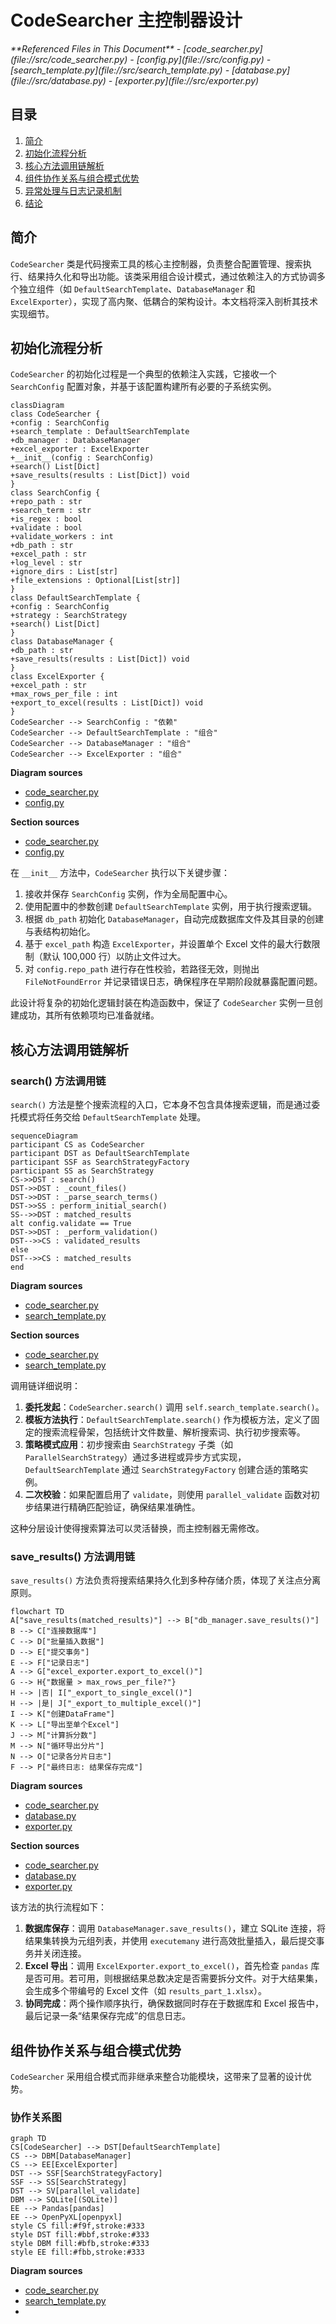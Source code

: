 # CodeSearcher 主控制器设计

<cite>
**Referenced Files in This Document**  
- [code_searcher.py](file://src/code_searcher.py)
- [config.py](file://src/config.py)
- [search_template.py](file://src/search_template.py)
- [database.py](file://src/database.py)
- [exporter.py](file://src/exporter.py)
</cite>

## 目录
1. [简介](#简介)
2. [初始化流程分析](#初始化流程分析)
3. [核心方法调用链解析](#核心方法调用链解析)
4. [组件协作关系与组合模式优势](#组件协作关系与组合模式优势)
5. [异常处理与日志记录机制](#异常处理与日志记录机制)
6. [结论](#结论)

## 简介

`CodeSearcher` 类是代码搜索工具的核心主控制器，负责整合配置管理、搜索执行、结果持久化和导出功能。该类采用组合设计模式，通过依赖注入的方式协调多个独立组件（如 `DefaultSearchTemplate`、`DatabaseManager` 和 `ExcelExporter`），实现了高内聚、低耦合的架构设计。本文档将深入剖析其技术实现细节。

## 初始化流程分析

`CodeSearcher` 的初始化过程是一个典型的依赖注入实践，它接收一个 `SearchConfig` 配置对象，并基于该配置构建所有必要的子系统实例。

```mermaid
classDiagram
class CodeSearcher {
+config : SearchConfig
+search_template : DefaultSearchTemplate
+db_manager : DatabaseManager
+excel_exporter : ExcelExporter
+__init__(config : SearchConfig)
+search() List[Dict]
+save_results(results : List[Dict]) void
}
class SearchConfig {
+repo_path : str
+search_term : str
+is_regex : bool
+validate : bool
+validate_workers : int
+db_path : str
+excel_path : str
+log_level : str
+ignore_dirs : List[str]
+file_extensions : Optional[List[str]]
}
class DefaultSearchTemplate {
+config : SearchConfig
+strategy : SearchStrategy
+search() List[Dict]
}
class DatabaseManager {
+db_path : str
+save_results(results : List[Dict]) void
}
class ExcelExporter {
+excel_path : str
+max_rows_per_file : int
+export_to_excel(results : List[Dict]) void
}
CodeSearcher --> SearchConfig : "依赖"
CodeSearcher --> DefaultSearchTemplate : "组合"
CodeSearcher --> DatabaseManager : "组合"
CodeSearcher --> ExcelExporter : "组合"
```

**Diagram sources**  
- [code_searcher.py](file://src/code_searcher.py#L21-L37)
- [config.py](file://src/config.py#L6-L18)

**Section sources**  
- [code_searcher.py](file://src/code_searcher.py#L18-L37)
- [config.py](file://src/config.py#L6-L18)

在 `__init__` 方法中，`CodeSearcher` 执行以下关键步骤：
1. 接收并保存 `SearchConfig` 实例，作为全局配置中心。
2. 使用配置中的参数创建 `DefaultSearchTemplate` 实例，用于执行搜索逻辑。
3. 根据 `db_path` 初始化 `DatabaseManager`，自动完成数据库文件及其目录的创建与表结构初始化。
4. 基于 `excel_path` 构造 `ExcelExporter`，并设置单个 Excel 文件的最大行数限制（默认 100,000 行）以防止文件过大。
5. 对 `config.repo_path` 进行存在性校验，若路径无效，则抛出 `FileNotFoundError` 并记录错误日志，确保程序在早期阶段就暴露配置问题。

此设计将复杂的初始化逻辑封装在构造函数中，保证了 `CodeSearcher` 实例一旦创建成功，其所有依赖项均已准备就绪。

## 核心方法调用链解析

### search() 方法调用链

`search()` 方法是整个搜索流程的入口，它本身不包含具体搜索逻辑，而是通过委托模式将任务交给 `DefaultSearchTemplate` 处理。

```mermaid
sequenceDiagram
participant CS as CodeSearcher
participant DST as DefaultSearchTemplate
participant SSF as SearchStrategyFactory
participant SS as SearchStrategy
CS->>DST : search()
DST->>DST : _count_files()
DST->>DST : _parse_search_terms()
DST->>SS : perform_initial_search()
SS-->>DST : matched_results
alt config.validate == True
DST->>DST : _perform_validation()
DST-->>CS : validated_results
else
DST-->>CS : matched_results
end
```

**Diagram sources**  
- [code_searcher.py](file://src/code_searcher.py#L39-L46)
- [search_template.py](file://src/search_template.py#L169-L189)

**Section sources**  
- [code_searcher.py](file://src/code_searcher.py#L39-L46)
- [search_template.py](file://src/search_template.py#L169-L189)

调用链详细说明：
1. **委托发起**：`CodeSearcher.search()` 调用 `self.search_template.search()`。
2. **模板方法执行**：`DefaultSearchTemplate.search()` 作为模板方法，定义了固定的搜索流程骨架，包括统计文件数量、解析搜索词、执行初步搜索等。
3. **策略模式应用**：初步搜索由 `SearchStrategy` 子类（如 `ParallelSearchStrategy`）通过多进程或异步方式实现，`DefaultSearchTemplate` 通过 `SearchStrategyFactory` 创建合适的策略实例。
4. **二次校验**：如果配置启用了 `validate`，则使用 `parallel_validate` 函数对初步结果进行精确匹配验证，确保结果准确性。

这种分层设计使得搜索算法可以灵活替换，而主控制器无需修改。

### save_results() 方法调用链

`save_results()` 方法负责将搜索结果持久化到多种存储介质，体现了关注点分离原则。

```mermaid
flowchart TD
A["save_results(matched_results)"] --> B["db_manager.save_results()"]
B --> C["连接数据库"]
C --> D["批量插入数据"]
D --> E["提交事务"]
E --> F["记录日志"]
A --> G["excel_exporter.export_to_excel()"]
G --> H{"数据量 > max_rows_per_file?"}
H --> |否| I["_export_to_single_excel()"]
H --> |是| J["_export_to_multiple_excel()"]
I --> K["创建DataFrame"]
K --> L["导出至单个Excel"]
J --> M["计算拆分数"]
M --> N["循环导出分片"]
N --> O["记录各分片日志"]
F --> P["最终日志: 结果保存完成"]
```

**Diagram sources**  
- [code_searcher.py](file://src/code_searcher.py#L48-L61)
- [database.py](file://src/database.py#L48-L81)
- [exporter.py](file://src/exporter.py#L20-L57)

**Section sources**  
- [code_searcher.py](file://src/code_searcher.py#L48-L61)
- [database.py](file://src/database.py#L48-L81)
- [exporter.py](file://src/exporter.py#L20-L57)

该方法的执行流程如下：
1. **数据库保存**：调用 `DatabaseManager.save_results()`，建立 SQLite 连接，将结果集转换为元组列表，并使用 `executemany` 进行高效批量插入，最后提交事务并关闭连接。
2. **Excel 导出**：调用 `ExcelExporter.export_to_excel()`，首先检查 `pandas` 库是否可用。若可用，则根据结果总数决定是否需要拆分文件。对于大结果集，会生成多个带编号的 Excel 文件（如 `results_part_1.xlsx`）。
3. **协同完成**：两个操作顺序执行，确保数据同时存在于数据库和 Excel 报告中，最后记录一条“结果保存完成”的信息日志。

## 组件协作关系与组合模式优势

`CodeSearcher` 采用组合模式而非继承来整合功能模块，这带来了显著的设计优势。

### 协作关系图

```mermaid
graph TD
CS[CodeSearcher] --> DST[DefaultSearchTemplate]
CS --> DBM[DatabaseManager]
CS --> EE[ExcelExporter]
DST --> SSF[SearchStrategyFactory]
SSF --> SS[SearchStrategy]
DST --> SV[parallel_validate]
DBM --> SQLite[(SQLite)]
EE --> Pandas[pandas]
EE --> OpenPyXL[openpyxl]
style CS fill:#f9f,stroke:#333
style DST fill:#bbf,stroke:#333
style DBM fill:#bfb,stroke:#333
style EE fill:#fbb,stroke:#333
```

**Diagram sources**  
- [code_searcher.py](file://src/code_searcher.py)
- [search_template.py](file://src/search_template.py)
-